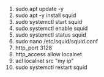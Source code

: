 1. sudo apt update -y
2. sudo apt -y install squid
3. sudo systemctl start squid
4. sudo systemctl enable squid
5. sudo systemctl status squid 
6. sudo nano /etc/squid/squid.conf
7. http_port 3128
8. http_access allow localnet
9. acl localnet src "my ip"
10. sudo systemctl restart squid
